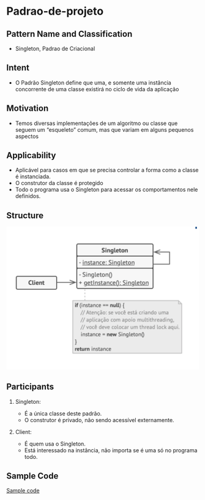 # Padrao-de-projeto

## Pattern Name and Classification
- Singleton, Padrao de Criacional

## Intent
- O Padrão Singleton define que uma, e somente uma instância concorrente de uma classe existirá no ciclo de vida da aplicação

## Motivation
- Temos diversas implementações de um algoritmo ou classe que seguem um “esqueleto” comum, mas que variam em alguns pequenos aspectos

## Applicability
- Aplicável para casos em que se precisa controlar a forma como a classe é instanciada.
 - O construtor da classe é protegido
 - Todo o programa usa o Singleton para acessar os comportamentos nele definidos.


## Structure
![alt text](https://github.com/TakumaShimabukuro/Padrao-de-projeto/blob/master/images/Singleton.png)

## Participants

1. Singleton:
   - É a única classe deste padrão.
   - O construtor é privado, não sendo acessível externamente.

2. Client:
   - É quem usa o Singleton.
   - Está interessado na instância, não importa se é uma só no programa todo.

## Sample Code
[Sample code](https://github.com/TakumaShimabukuro)
